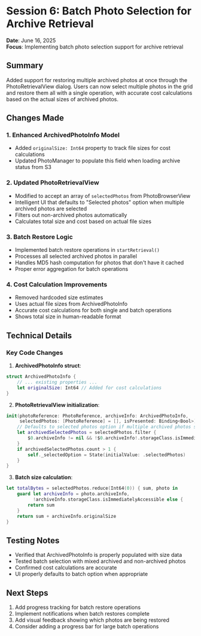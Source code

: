 # Session 6: Batch Photo Selection for Archive Retrieval

**Date**: June 16, 2025  
**Focus**: Implementing batch photo selection support for archive retrieval

## Summary

Added support for restoring multiple archived photos at once through the PhotoRetrievalView dialog. Users can now select multiple photos in the grid and restore them all with a single operation, with accurate cost calculations based on the actual sizes of archived photos.

## Changes Made

### 1. Enhanced ArchivedPhotoInfo Model
- Added `originalSize: Int64` property to track file sizes for cost calculations
- Updated PhotoManager to populate this field when loading archive status from S3

### 2. Updated PhotoRetrievalView
- Modified to accept an array of `selectedPhotos` from PhotoBrowserView
- Intelligent UI that defaults to "Selected photos" option when multiple archived photos are selected
- Filters out non-archived photos automatically
- Calculates total size and cost based on actual file sizes

### 3. Batch Restore Logic
- Implemented batch restore operations in `startRetrieval()`
- Processes all selected archived photos in parallel
- Handles MD5 hash computation for photos that don't have it cached
- Proper error aggregation for batch operations

### 4. Cost Calculation Improvements
- Removed hardcoded size estimates
- Uses actual file sizes from ArchivedPhotoInfo
- Accurate cost calculations for both single and batch operations
- Shows total size in human-readable format

## Technical Details

### Key Code Changes

1. **ArchivedPhotoInfo struct**:
```swift
struct ArchivedPhotoInfo {
    // ... existing properties ...
    let originalSize: Int64 // Added for cost calculations
}
```

2. **PhotoRetrievalView initialization**:
```swift
init(photoReference: PhotoReference, archiveInfo: ArchivedPhotoInfo, 
     selectedPhotos: [PhotoReference] = [], isPresented: Binding<Bool>) {
    // Defaults to selected photos option if multiple archived photos selected
    let archivedSelectedPhotos = selectedPhotos.filter { 
        $0.archiveInfo != nil && !$0.archiveInfo!.storageClass.isImmediatelyAccessible 
    }
    if archivedSelectedPhotos.count > 1 {
        self._selectedOption = State(initialValue: .selectedPhotos)
    }
}
```

3. **Batch size calculation**:
```swift
let totalBytes = selectedPhotos.reduce(Int64(0)) { sum, photo in
    guard let archiveInfo = photo.archiveInfo,
          !archiveInfo.storageClass.isImmediatelyAccessible else {
        return sum
    }
    return sum + archiveInfo.originalSize
}
```

## Testing Notes

- Verified that ArchivedPhotoInfo is properly populated with size data
- Tested batch selection with mixed archived and non-archived photos
- Confirmed cost calculations are accurate
- UI properly defaults to batch option when appropriate

## Next Steps

1. Add progress tracking for batch restore operations
2. Implement notifications when batch restores complete
3. Add visual feedback showing which photos are being restored
4. Consider adding a progress bar for large batch operations